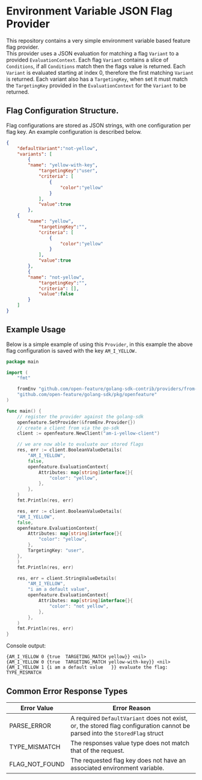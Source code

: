 # Environment Variable JSON Flag Provider

This repository contains a very simple environment variable based feature flag provider.  
This provider uses a JSON evaluation for matching a flag `Variant` to a provided `EvaluationContext`. Each flag `Variant` contains a slice of `Conditions`, if all `Conditions` match then the flags value is returned. Each `Variant` is evaluated starting at index 0, therefore the first matching `Variant` is returned. Each variant also has a `TargetingKey`, when set it must match the `TargetingKey` provided in the `EvaluationContext` for the `Variant` to be returned.  


## Flag Configuration Structure. 

Flag configurations are stored as JSON strings, with one configuration per flag key. An example configuration is described below.  
```json
{
    "defaultVariant":"not-yellow",
    "variants": [
        {
	    "name": "yellow-with-key",
            "targetingKey":"user",
            "criteria": [
                {
                    "color":"yellow"
                }
            ],
            "value":true
        },
	{
	    "name": "yellow",
            "targetingKey":"",
            "criteria": [
                {
                    "color":"yellow"
                }
            ],
            "value":true
        },
        {
	    "name": "not-yellow",
            "targetingKey":"",
            "criteria": [],
            "value":false
        }
    ]
}
```

## Example Usage  
Below is a simple example of using this `Provider`, in this example the above flag configuration is saved with the key `AM_I_YELLOW.` 

```go
package main

import (
	"fmt"

	fromEnv "github.com/open-feature/golang-sdk-contrib/providers/from-env/pkg"
	"github.com/open-feature/golang-sdk/pkg/openfeature"
)

func main() {
	// register the provider against the golang-sdk
	openfeature.SetProvider(&fromEnv.Provider{})
	// create a client from via the go-sdk
	client := openfeature.NewClient("am-i-yellow-client")

	// we are now able to evaluate our stored flags
	res, err := client.BooleanValueDetails(
		"AM_I_YELLOW",
		false,
		openfeature.EvaluationContext{
			Attributes: map[string]interface{}{
				"color": "yellow",
			},
		},
	)
	fmt.Println(res, err)

	res, err := client.BooleanValueDetails(
	"AM_I_YELLOW",
	false,
	openfeature.EvaluationContext{
		Attributes: map[string]interface{}{
			"color": "yellow",
		},
		TargetingKey: "user",
	},
	)
	fmt.Println(res, err)

	res, err = client.StringValueDetails(
		"AM_I_YELLOW",
		"i am a default value",
		openfeature.EvaluationContext{
			Attributes: map[string]interface{}{
				"color": "not yellow",
			},
		},
	)
	fmt.Println(res, err)
}
```
Console output:
```
{AM_I_YELLOW 0 {true  TARGETING_MATCH yellow}} <nil>
{AM_I_YELLOW 0 {true  TARGETING_MATCH yellow-with-key}} <nil>
{AM_I_YELLOW 1 {i am a default value   }} evaluate the flag: TYPE_MISMATCH
```

## Common Error Response Types

Error Value  | Error Reason
------------- | -------------
PARSE_ERROR  | A required `DefaultVariant` does not exist, or, the stored flag configuration cannot be parsed into the `StoredFlag` struct
TYPE_MISMATCH  | The responses value type does not match that of the request.
FLAG_NOT_FOUND  | The requested flag key does not have an associated environment variable.

